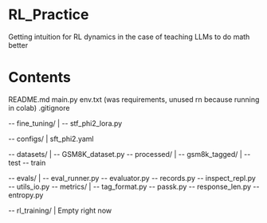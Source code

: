 # RL_Practice
Getting intuition for RL dynamics in the case of teaching LLMs to do math better

# Contents

README.md
main.py
env.txt (was requirements, unused rn because running in colab)
.gitignore

-- fine_tuning/
  |
  -- stf_phi2_lora.py

-- configs/
  |
  sft_phi2.yaml

-- datasets/
  |
  -- GSM8K_dataset.py
  -- processed/
    |
    -- gsm8k_tagged/
      |
      -- test
      -- train

-- evals/
  |
  -- eval_runner.py
  -- evaluator.py
  -- records.py
  -- inspect_repl.py
  -- utils_io.py
  -- metrics/
    |
    -- tag_format.py
    -- passk.py
    -- response_len.py
    -- entropy.py

-- rl_training/
  |
  Empty right now
